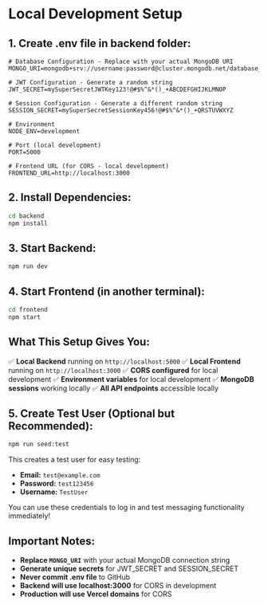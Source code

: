 # Local Development Setup

## **1. Create .env file in backend folder:**

```env
# Database Configuration - Replace with your actual MongoDB URI
MONGO_URI=mongodb+srv://username:password@cluster.mongodb.net/database_name

# JWT Configuration - Generate a random string
JWT_SECRET=mySuperSecretJWTKey123!@#$%^&*()_+ABCDEFGHIJKLMNOP

# Session Configuration - Generate a different random string
SESSION_SECRET=mySuperSecretSessionKey456!@#$%^&*()_+QRSTUVWXYZ

# Environment
NODE_ENV=development

# Port (local development)
PORT=5000

# Frontend URL (for CORS - local development)
FRONTEND_URL=http://localhost:3000
```

## **2. Install Dependencies:**

```bash
cd backend
npm install
```

## **3. Start Backend:**

```bash
npm run dev
```

## **4. Start Frontend (in another terminal):**

```bash
cd frontend
npm start
```

## **What This Setup Gives You:**

✅ **Local Backend** running on `http://localhost:5000`
✅ **Local Frontend** running on `http://localhost:3000`
✅ **CORS configured** for local development
✅ **Environment variables** for local development
✅ **MongoDB sessions** working locally
✅ **All API endpoints** accessible locally

## **5. Create Test User (Optional but Recommended):**

```bash
npm run seed:test
```

This creates a test user for easy testing:
- **Email:** `test@example.com`
- **Password:** `test123456`
- **Username:** `TestUser`

You can use these credentials to log in and test messaging functionality immediately!

## **Important Notes:**

- **Replace `MONGO_URI`** with your actual MongoDB connection string
- **Generate unique secrets** for JWT_SECRET and SESSION_SECRET
- **Never commit .env file** to GitHub
- **Backend will use localhost:3000** for CORS in development
- **Production will use Vercel domains** for CORS
